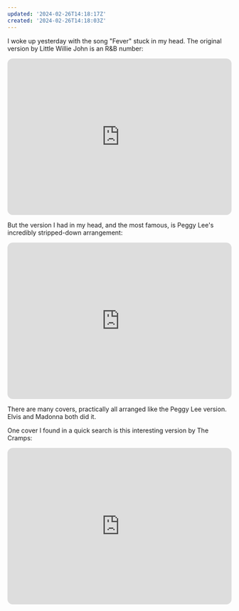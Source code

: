```yaml
---
updated: '2024-02-26T14:18:17Z'
created: '2024-02-26T14:18:03Z'
---
```

I woke up yesterday with the song "Fever" stuck in my head. The original version by Little Willie John is an R&B number:

<iframe style="border-radius:12px" src="https://open.spotify.com/embed/track/0xyMlC1OYdO3JDl8406AEF?utm_source=generator" width="100%" height="352" frameBorder="0" allowfullscreen="" allow="autoplay; clipboard-write; encrypted-media; fullscreen; picture-in-picture" loading="lazy"></iframe>

But the version I had in my head, and the most famous, is Peggy Lee's incredibly stripped-down arrangement:

<iframe style="border-radius:12px" src="https://open.spotify.com/embed/track/3aPlQWU07jGgyHaBHVS5TS?utm_source=generator" width="100%" height="352" frameBorder="0" allowfullscreen="" allow="autoplay; clipboard-write; encrypted-media; fullscreen; picture-in-picture" loading="lazy"></iframe>

There are many covers, practically all arranged like the Peggy Lee version. Elvis and Madonna both did it.

One cover I found in a quick search is this interesting version by The Cramps:

<iframe style="border-radius:12px" src="https://open.spotify.com/embed/track/7w8MExakpbdxhVLos6ccRu?utm_source=generator" width="100%" height="352" frameBorder="0" allowfullscreen="" allow="autoplay; clipboard-write; encrypted-media; fullscreen; picture-in-picture" loading="lazy"></iframe>